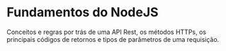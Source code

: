 # Fundamentos do NodeJS
Conceitos e regras por trás de uma API Rest, os métodos HTTPs, os principais códigos de retornos e tipos de parâmetros de uma requisição.

